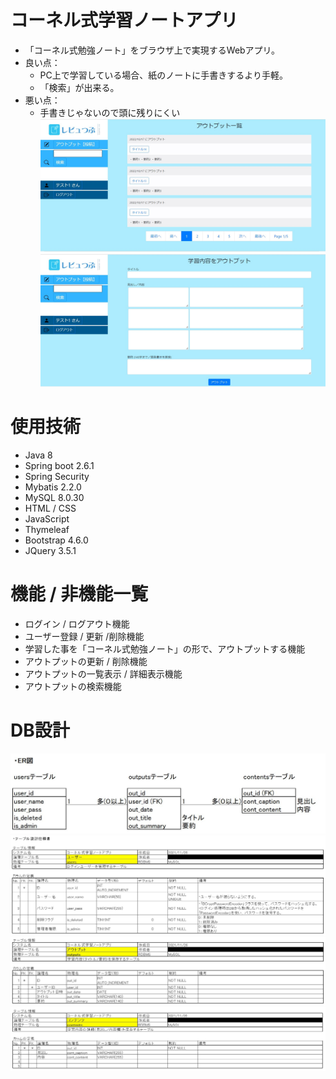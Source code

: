 # コーネル式学習ノートアプリ
- 「コーネル式勉強ノート」をブラウザ上で実現するWebアプリ。
- 良い点：
  - PC上で学習している場合、紙のノートに手書きするより手軽。
  - 「検索」が出来る。
- 悪い点：
  - 手書きじゃないので頭に残りにくい
![image](1.jpg)
![image](2.jpg)

# 使用技術
- Java 8
- Spring boot 2.6.1
- Spring Security
- Mybatis 2.2.0
- MySQL 8.0.30
- HTML / CSS
- JavaScript
- Thymeleaf
- Bootstrap 4.6.0
- JQuery 3.5.1

# 機能 / 非機能一覧
- ログイン / ログアウト機能
- ユーザー登録 / 更新 /削除機能
- 学習した事を「コーネル式勉強ノート」の形で、アウトプットする機能
- アウトプットの更新 / 削除機能
- アウトプットの一覧表示 / 詳細表示機能
- アウトプットの検索機能

# DB設計
![image](3.JPG)
![image](4_1.JPG)
![image](4_2.JPG)
![image](4_3.JPG)
